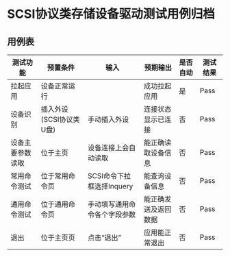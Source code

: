 # SCSI协议类存储设备驱动测试用例归档

## 用例表

| 测试功能     | 预置条件             | 输入                 | 预期输出       | 是否自动 |测试结果|
|----------|------------------|--------------------|------------|------|--------------------------------|
| 拉起应用     | 	设备正常运行          | 		                 | 成功拉起应用     | 是    |Pass|
| 设备识别     | 	插入外设(SCSI协议类U盘) | 手动插入外设             | 连接状态显示已连接  | 否    |Pass|
| 设备主要参数读取 | 	位于主页            | 设备连接上会自动读取         | 能正确读取设备信息  | 否    |Pass|
| 常用命令测试   | 	位于常用命令页         | SCSI命令下拉框选择Inquery | 能查询设备信息    | 否    |Pass|
| 通用命令测试   | 	位于通用命令页         | 手动填写通用命令各个字段参数     | 能正确发送及返回数据 | 否    |Pass|
| 退出       | 	位于主页页           | 点击“退出”             | 应用能正常退出    | 否    |Pass|